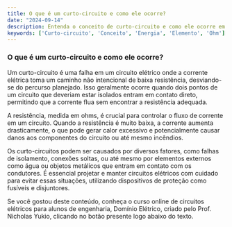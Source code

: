 ```yaml
---
title: O que é um curto-circuito e como ele ocorre?
date: "2024-09-14"
description: Entenda o conceito de curto-circuito e como ele ocorre em circuitos elétricos.
keywords: ['Curto-circuito', 'Conceito', 'Energia', 'Elemento', 'Ohm']
---
```


### O que é um curto-circuito e como ele ocorre?

Um curto-circuito é uma falha em um circuito elétrico onde a corrente elétrica toma um caminho não intencional de baixa resistência, desviando-se do percurso planejado. Isso geralmente ocorre quando dois pontos de um circuito que deveriam estar isolados entram em contato direto, permitindo que a corrente flua sem encontrar a resistência adequada. 

A resistência, medida em ohms, é crucial para controlar o fluxo de corrente em um circuito. Quando a resistência é muito baixa, a corrente aumenta drasticamente, o que pode gerar calor excessivo e potencialmente causar danos aos componentes do circuito ou até mesmo incêndios. 

Os curto-circuitos podem ser causados por diversos fatores, como falhas de isolamento, conexões soltas, ou até mesmo por elementos externos como água ou objetos metálicos que entram em contato com os condutores. É essencial projetar e manter circuitos elétricos com cuidado para evitar essas situações, utilizando dispositivos de proteção como fusíveis e disjuntores.

Se você gostou deste conteúdo, conheça o curso online de circuitos elétricos para alunos de engenharia, Domínio Elétrico, criado pelo Prof. Nicholas Yukio, clicando no botão presente logo abaixo do texto.